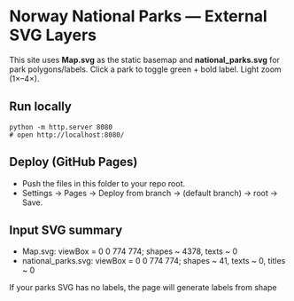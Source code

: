 # Norway National Parks — External SVG Layers

This site uses **Map.svg** as the static basemap and **national_parks.svg** for park polygons/labels.
Click a park to toggle green + bold label. Light zoom (1×–4×).

## Run locally
```
python -m http.server 8080
# open http://localhost:8080/
```

## Deploy (GitHub Pages)
- Push the files in this folder to your repo root.
- Settings → Pages → Deploy from branch → (default branch) → root → Save.

## Input SVG summary
- Map.svg: viewBox = 0 0 774 774; shapes ~ 4378, texts ~ 0
- national_parks.svg: viewBox = 0 0 774 774; shapes ~ 41, texts ~ 0, titles ~ 0

If your parks SVG has no <text> labels, the page will generate labels from shape <title> or id and place them at each shape's bounding-box center.
